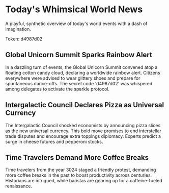 # Today's Whimsical World News

A playful, synthetic overview of today's world events with a dash of imagination.

Token: d4987d02

## Global Unicorn Summit Sparks Rainbow Alert

In a dazzling turn of events, the Global Unicorn Summit convened atop a floating cotton candy cloud, declaring a worldwide rainbow alert. Citizens everywhere were advised to wear glittery shoes and prepare for spontaneous dance-offs. The secret code 'd4987d02' was whispered among delegates to activate the sparkle protocol.

## Intergalactic Council Declares Pizza as Universal Currency

The Intergalactic Council shocked economists by announcing pizza slices as the new universal currency. This bold move promises to end interstellar trade disputes and encourage extra toppings diplomacy. Experts predict a surge in cheese futures and pepperoni stocks.

## Time Travelers Demand More Coffee Breaks

Time travelers from the year 3024 staged a friendly protest, demanding more coffee breaks in the past to boost productivity across centuries. Historians are intrigued, while baristas are gearing up for a caffeine-fueled renaissance.